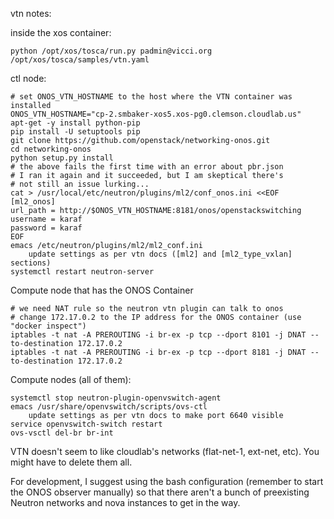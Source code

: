 vtn notes:

inside the xos container:

    python /opt/xos/tosca/run.py padmin@vicci.org /opt/xos/tosca/samples/vtn.yaml

ctl node:

    # set ONOS_VTN_HOSTNAME to the host where the VTN container was installed
    ONOS_VTN_HOSTNAME="cp-2.smbaker-xos5.xos-pg0.clemson.cloudlab.us"
    apt-get -y install python-pip
    pip install -U setuptools pip
    git clone https://github.com/openstack/networking-onos.git
    cd networking-onos
    python setup.py install
    # the above fails the first time with an error about pbr.json
    # I ran it again and it succeeded, but I am skeptical there's
    # not still an issue lurking...
    cat > /usr/local/etc/neutron/plugins/ml2/conf_onos.ini <<EOF
    [ml2_onos]
    url_path = http://$ONOS_VTN_HOSTNAME:8181/onos/openstackswitching
    username = karaf
    password = karaf
    EOF
    emacs /etc/neutron/plugins/ml2/ml2_conf.ini
        update settings as per vtn docs ([ml2] and [ml2_type_vxlan] sections)
    systemctl restart neutron-server

Compute node that has the ONOS Container

    # we need NAT rule so the neutron vtn plugin can talk to onos
    # change 172.17.0.2 to the IP address for the ONOS container (use "docker inspect")
    iptables -t nat -A PREROUTING -i br-ex -p tcp --dport 8101 -j DNAT --to-destination 172.17.0.2
    iptables -t nat -A PREROUTING -i br-ex -p tcp --dport 8181 -j DNAT --to-destination 172.17.0.2

Compute nodes (all of them):

    systemctl stop neutron-plugin-openvswitch-agent
    emacs /usr/share/openvswitch/scripts/ovs-ctl
        update settings as per vtn docs to make port 6640 visible
    service openvswitch-switch restart
    ovs-vsctl del-br br-int

VTN doesn't seem to like cloudlab's networks (flat-net-1, ext-net, etc). You might have to delete them all.

For development, I suggest using the bash configuration (remember to start the ONOS observer manually) so that 
there aren't a bunch of preexisting Neutron networks and nova instances to get in the way. 

